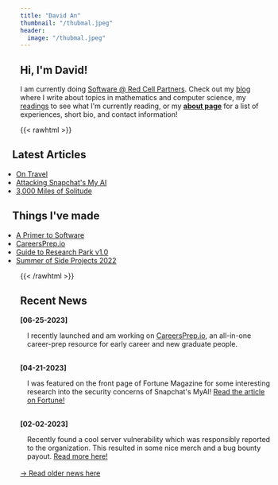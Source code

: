 ```yaml
---
title: "David An"
thumbnail: "/thubmal.jpeg"
header: 
  image: "/thubmal.jpeg"
---
```


## Hi, I'm David!
<!--
{{< figure class="avatar" src="/avatar.jpg" alt="avatar">}} -->
<!-- <a href="https://www.google.com/" style="color: black; text-decoration: underline;text-decoration-style: dotted;">custom link</a> -->
I am currently doing [Software @ Red Cell Partners](https://redcellpartners.com).  Check out my [blog](/blog) where I write about topics in mathematics and computer science, my [readings](/readinglist) to see what I'm currently reading, or my [**about page**](/about) for a list of experiences, short bio, and contact information! 

 <!-- I tinker with large database systems, text mining, and computer security in my spare time. -->
<!-- My previous roles include being a [**Data Science Intern @ Ameren**](https://researchpark.illinois.edu/tenant_directory/ameren-innovation-center/) in Summer 2022 and a [**Business Analyst Intern @ ASA D.Next Lab**](https://www.asa.net/Innovation/DNext-Innovation-Lab)in Fall 2021 and Spring 2022. -->
<!-- [Business Analyst @ American Supply Association D.Next Lab](/professional/asa) -->

{{< rawhtml >}}

<div class="container">
  <div class="row">
    <div class="col" style="margin-left: -1rem;">
    <h2 class = "text-left">Latest Articles</h2>
    <ul>
    <!-- <li style="margin-left: -1rem;"><a href="/posts/sites">How I Made This Site (And You Can Too!)</a></li> -->
    <li style="margin-left: -1rem;"><a href="/posts/travel">On Travel</a></li>
    <li style="margin-left: -1rem;"><a href="/posts/gpt">Attacking Snapchat's My AI</a></li>
    <li style="margin-left: -1rem;"><a href="/posts/bike">3,000 Miles of Solitude</a></li>
    <!-- <li style="margin-left: -1rem;"><a href="/posts/pwn">Jenkins Security Vulnerability Writeup</a></li> -->
</ul>
    </div>
    <div class="col" style="margin-left: -1rem;">
    <h2 class = "text-left">Things I've made</h2>
    <ul>
    <li style="margin-left: -1rem;"><a href="/posts/software">A Primer to Software</a></li>
<li style="margin-left: -1rem;"><a href="https://careersprep.io">CareersPrep.io</a></li>
<li style="margin-left: -1rem;"><a href="/posts/r">Guide to Research Park v1.0</a></li>
<!-- <li style="margin-left: -1rem;"><a href="https://r.davidan.dev">R Guide For Statistics</a></li> -->
<li style="margin-left: -1rem;"><a href="https://sosp22.com">Summer of Side Projects 2022</a></li>
</ul>
    </div>
  </div>
</div>
{{< /rawhtml >}}

<!-- ## Latest Articles

- [A Discussion on Pandas and Data Mining (WIP)](/posts/datamining)
- [Revisiting a Summer of Side Projects](/posts/sosp)
- [Inequality Fun and Their Applications](/posts/inequalities)
- [A (Fun) Discussion on Harmonic Functions](/posts/harmonic) -->

<!-- ## Research Experience

In chronological order: -->

<!-- ## Professional Experience

- [Data Scientist Intern @ Ameren Innovation Center](/professional/ameren)
- [Business Analyst @ American Supply Association D.NEXT Lab](/professional/asa) -->

## Recent News
**[06-25-2023]**
<div style="margin-left: 1em;">
I recently launched and am working on <a href="https://careersprep.io">CareersPrep.io</a>, an all-in-one career-prep resource for early career and new graduate people. 

</div>
<br>

**[04-21-2023]**
<div style="margin-left: 1em;">
I was featured on the front page of Fortune Magazine for some interesting research into the security concerns of Snapchat's MyAI! <a href="https://fortune.com/2023/04/21/snap-chat-my-ai-lies-location-data-a-i-ethics/">Read the article on Fortune!</a>
</div>
<br>

**[02-02-2023]**
<div style="margin-left: 1em;">
Recently found a cool server vulnerability which was responsibly reported to the organization. This resulted in some nice merch and a bug bounty payout. <a href="/posts/pwn">Read more here!</a>

</div>

<br>
<a href="/news">-> Read older news here</a>
<!-- 
| Date       | Event                                                                                                                                                                    |
| ---------- | ------------------------------------------------------------------------------------------------------------------------------------------------------------------------ | --- |
|
|02-02-2023 | Found some cool things with servers and Jenkins [Read the Writeup!](/posts/pwn)
| 12-05-2022 | Featured on the Innovations @ Research Park Podcast [Listen Here!](https://podcasts.apple.com/us/podcast/celebrating-research-park-interns/id1557285742?i=1000588843218) |
| 08-15-2022 | Presented about SOSP22 at the Illinois CS Teaching Workshop [(iCSTW22)](https://mediaspace.illinois.edu/playlist/dedicated/269362552/1_uvpti661/1_ez05ctmp)              |
| 08-03-2022 | Presented [[1]](/research/nlpsearch) at the Actuarial Research Conference 22 (ARC22)                                                                                     |
| 07-29-2022 | Received the 2022 Most Outstanding Undergraduate [Intern Award](https://researchpark.illinois.edu/article/excellence-recognized-at-2022-research-park-intern-awards/)
                                                                                                         | -->

<!-- 04-27-2022 Presented [[1]](/research/nlpsearch) at the Illinois Undergraduate Research Symposium  -->
<!--
Here is a horizontal rule:

---

Here is a blockquote:

> To a great mind, nothing is little

Here is a `code` block: -->

<!-- ```python
def is_elementary():
  return True
``` -->
